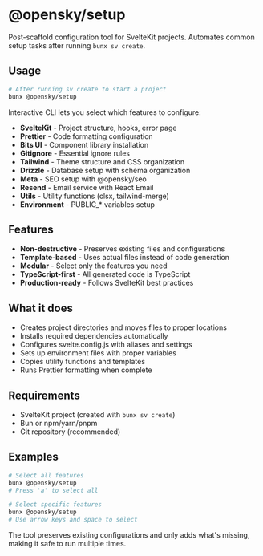 # @opensky/setup

Post-scaffold configuration tool for SvelteKit projects. Automates common setup tasks after running `bunx sv create`.

## Usage

```bash
# After running sv create to start a project
bunx @opensky/setup
```

Interactive CLI lets you select which features to configure:

- **SvelteKit** - Project structure, hooks, error page
- **Prettier** - Code formatting configuration
- **Bits UI** - Component library installation
- **Gitignore** - Essential ignore rules
- **Tailwind** - Theme structure and CSS organization
- **Drizzle** - Database setup with schema organization
- **Meta** - SEO setup with @opensky/seo
- **Resend** - Email service with React Email
- **Utils** - Utility functions (clsx, tailwind-merge)
- **Environment** - PUBLIC\_\* variables setup

## Features

- **Non-destructive** - Preserves existing files and configurations
- **Template-based** - Uses actual files instead of code generation
- **Modular** - Select only the features you need
- **TypeScript-first** - All generated code is TypeScript
- **Production-ready** - Follows SvelteKit best practices

## What it does

- Creates project directories and moves files to proper locations
- Installs required dependencies automatically
- Configures svelte.config.js with aliases and settings
- Sets up environment files with proper variables
- Copies utility functions and templates
- Runs Prettier formatting when complete

## Requirements

- SvelteKit project (created with `bunx sv create`)
- Bun or npm/yarn/pnpm
- Git repository (recommended)

## Examples

```bash
# Select all features
bunx @opensky/setup
# Press 'a' to select all

# Select specific features
bunx @opensky/setup
# Use arrow keys and space to select
```

The tool preserves existing configurations and only adds what's missing, making it safe to run multiple times.
